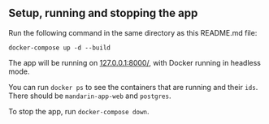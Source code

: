 ## Setup, running and stopping the app
Run the following command in the same directory as this README.md file:

`docker-compose up -d --build`

The app will be running on [127.0.0.1:8000/](http://127.0.0.1:8000/),
with Docker running in headless mode.

You can run `docker ps` to see the containers that are running and their `ids`. There should be `mandarin-app-web` and `postgres`. 

To stop the app, run `docker-compose down`.